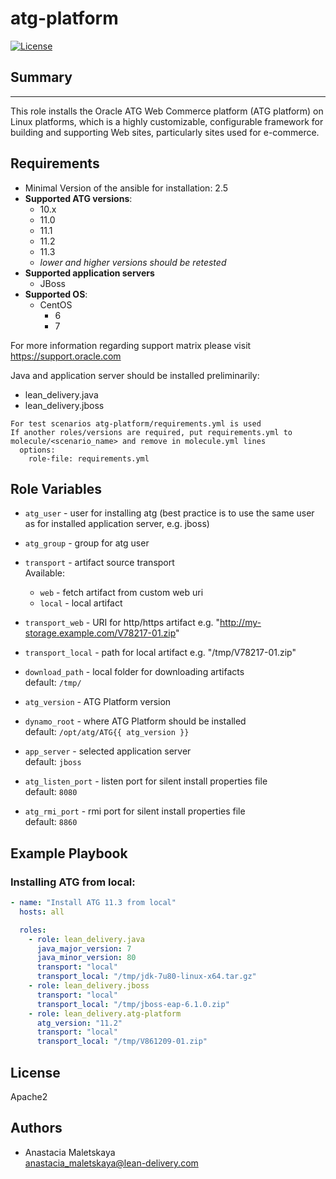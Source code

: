 atg-platform
=========
[![License](https://img.shields.io/badge/license-Apache-green.svg?style=flat)](https://raw.githubusercontent.com/lean-delivery/ansible-role-atg-platform/master/LICENSE)

## Summary
--------------

This role installs the Oracle ATG Web Commerce platform (ATG platform) on Linux platforms, which is a highly customizable, configurable framework for building and supporting Web sites, particularly sites used for e-commerce.


Requirements
--------------

 - Minimal Version of the ansible for installation: 2.5
 - **Supported ATG versions**:
   - 10.x
   - 11.0
   - 11.1
   - 11.2
   - 11.3
   - _lower and higher versions should be retested_
 - **Supported application servers**
   - JBoss
 - **Supported OS**:
   - CentOS
     - 6
     - 7

For more information regarding support matrix please visit <https://support.oracle.com>

Java and application server should be installed preliminarily:
  - lean_delivery.java
  - lean_delivery.jboss


```
For test scenarios atg-platform/requirements.yml is used  
If another roles/versions are required, put requirements.yml to molecule/<scenario_name> and remove in molecule.yml lines  
  options:  
    role-file: requirements.yml
```


Role Variables
--------------

  - `atg_user` - user for installing atg (best practice is to use the same user as for installed application server, e.g. jboss)
  - `atg_group` - group for atg user

  - `transport` - artifact source transport  
     Available:
      - `web` - fetch artifact from custom web uri
      - `local` - local artifact

  - `transport_web` - URI for http/https artifact  e.g. "http://my-storage.example.com/V78217-01.zip"
  - `transport_local` - path for local artifact e.g. "/tmp/V78217-01.zip"

  - `download_path` - local folder for downloading artifacts  
    default: `/tmp/`

  - `atg_version` - ATG Platform version

  - `dynamo_root` - where ATG Platform should be installed  
    default: `/opt/atg/ATG{{ atg_version }}`

  - `app_server` - selected application server  
    default: `jboss`

  - `atg_listen_port` - listen port for silent install properties file  
    default: `8080`

  - `atg_rmi_port` - rmi port for silent install properties file  
    default: `8860`


Example Playbook
----------------

### Installing ATG from local:
```yaml
- name: "Install ATG 11.3 from local"
  hosts: all

  roles:
    - role: lean_delivery.java
      java_major_version: 7
      java_minor_version: 80
      transport: "local"
      transport_local: "/tmp/jdk-7u80-linux-x64.tar.gz"
    - role: lean_delivery.jboss
      transport: "local"
      transport_local: "/tmp/jboss-eap-6.1.0.zip"
    - role: lean_delivery.atg-platform
      atg_version: "11.2"
      transport: "local"
      transport_local: "/tmp/V861209-01.zip"
```

## License

Apache2

## Authors

  - Anastacia Maletskaya  
    <anastacia_maletskaya@lean-delivery.com>
